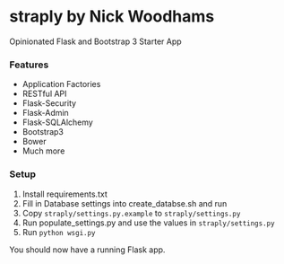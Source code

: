 straply by Nick Woodhams
=======
Opinionated Flask and Bootstrap 3 Starter App

### Features

- Application Factories
- RESTful API
- Flask-Security
- Flask-Admin
- Flask-SQLAlchemy
- Bootstrap3
- Bower
- Much more

### Setup

1. Install requirements.txt
2. Fill in Database settings into create_databse.sh and run
3. Copy `straply/settings.py.example` to `straply/settings.py`
4. Run populate_settings.py and use the values in `straply/settings.py`
5. Run `python wsgi.py`

You should now have a running Flask app.
